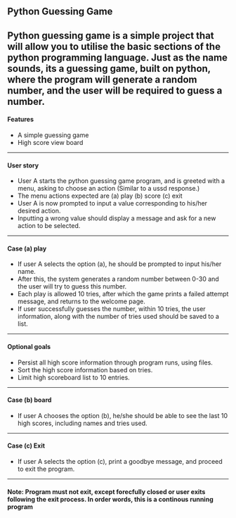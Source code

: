 ## Python Guessing Game

Python guessing game is a simple project that will allow you to utilise the basic sections of the python programming language.
Just as the name sounds, its a guessing game, built on python, where the  program will generate a random number, and the user will be required to guess a number.
----------------------------------------------------------------------------------------------------------------------
#### Features
- A simple guessing game
- High score view board
----------------------------------------------------------------------------------------------------------------------
#### User story
- User A starts the python guessing game program, and is greeted with a menu, asking to choose an action (Similar to a ussd response.)
- The menu actions expected are (a) play (b) score (c) exit
- User A is now prompted to input a value corresponding to his/her desired action.
- Inputting a wrong value should display a message and ask for a new action to be selected.
-----------------------------------------------------------------------------------------------------------------------
#### Case (a) play
- If user A selects the option (a), he should be prompted to input his/her name.
- After this, the system generates a random number between 0-30 and the user will try to guess this number.
- Each play is allowed 10 tries, after which the game prints a failed attempt message, and returns to the welcome page.
- If user successfully guesses the number, within 10 tries, the user information, along with the number of tries used should be saved to a list.
---------------------------------------------------------------------------------------------------------------------- 
#### Optional goals
- Persist all high score information through program runs, using files.
- Sort the high score information based on tries.
- Limit high scoreboard list to 10 entries.
-----------------------------------------------------------------------------------------------------------------------

#### Case (b) board
- If user A chooses the option (b), he/she should be able to see the last 10 high scores, including names and tries used.
-----------------------------------------------------------------------------------------------------------------------

#### Case (c) Exit

- If user A selects the option (c), print a goodbye message, and proceed to exit the program.
-----------------------------------------------------------------------------------------------------------------------

#### Note: Program must not exit, except forecfully closed or user exits following the exit process. In order words, this is a continous running program
